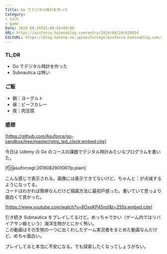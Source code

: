 ```yaml
---
Title: Go でデジタル時計を作った
Category:
- tech
- game
Date: 2019-08-29T01:09:54+09:00
URL: https://asuforce.hatenablog.com/entry/2019/08/29/010954
EditURL: https://blog.hatena.ne.jp/asuforcegt/asuforce.hatenablog.com/atom/entry/26006613408005334
---
```


### TL;DR

- Go でデジタル時計を作った
- Subnautica は怖い

### ご飯

- 朝：ヨーグルト
- 昼：ビーフカレー
- 夜：肉豆腐

###  感想


[https://github.com/Asuforce/go-sandbox/tree/master/retro_led_clock:embed:cite]

今日は Udemy の Go のコースの課題でデジタル時計みたいなプログラムを書いた。

[f:id:asuforcegt:20190829010611p:plain]

こんな感じで表示される。画像には表示できてないけど、ちゃんと：が点滅するようになってる。  
コードはわかれば簡単なんだけど描画方法に最初戸惑った。書いていて思っより面白くて良かった。


[https://www.youtube.com/watch?v=8OxsKP45nzI&t=255s:embed:cite]

引き続き Subnautica をプレイしてるけど。めっちゃでかい（ゲーム内ではリバイアサン級という）海洋生物がとにかく怖い。  
この動画はその生物の一つに出くわしたゲーム実況者をまとめた動画なんだけど、めちゃ面白い。

プレイしてると本当に不安になる。でも探索したくなってしょうがない。

